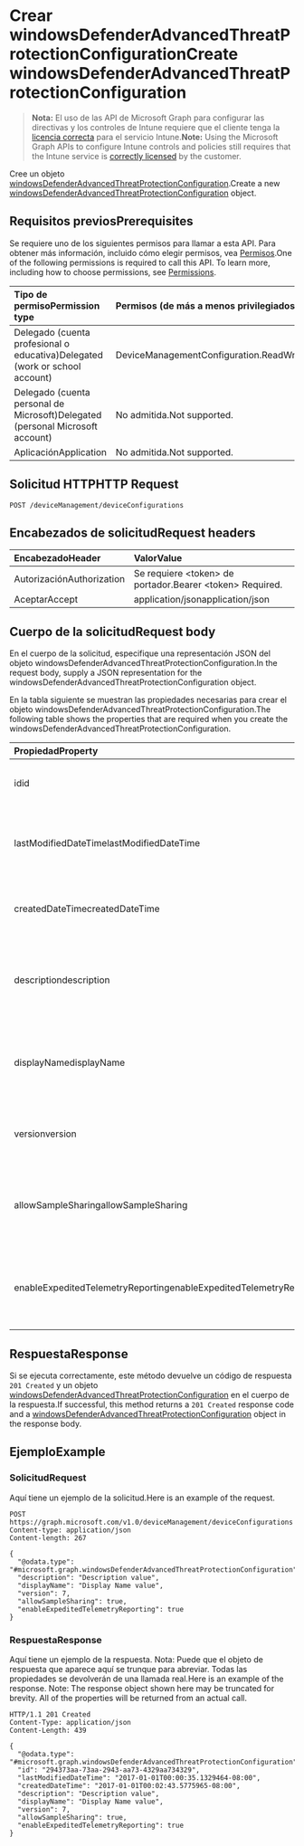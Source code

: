 # <a name="create-windowsdefenderadvancedthreatprotectionconfiguration"></a><span data-ttu-id="bc4b9-101">Crear windowsDefenderAdvancedThreatProtectionConfiguration</span><span class="sxs-lookup"><span data-stu-id="bc4b9-101">Create windowsDefenderAdvancedThreatProtectionConfiguration</span></span>

> <span data-ttu-id="bc4b9-102">**Nota:** El uso de las API de Microsoft Graph para configurar las directivas y los controles de Intune requiere que el cliente tenga la [licencia correcta](https://go.microsoft.com/fwlink/?linkid=839381) para el servicio Intune.</span><span class="sxs-lookup"><span data-stu-id="bc4b9-102">**Note:** Using the Microsoft Graph APIs to configure Intune controls and policies still requires that the Intune service is [correctly licensed](https://go.microsoft.com/fwlink/?linkid=839381) by the customer.</span></span>

<span data-ttu-id="bc4b9-103">Cree un objeto [windowsDefenderAdvancedThreatProtectionConfiguration](../resources/intune_deviceconfig_windowsdefenderadvancedthreatprotectionconfiguration.md).</span><span class="sxs-lookup"><span data-stu-id="bc4b9-103">Create a new [windowsDefenderAdvancedThreatProtectionConfiguration](../resources/intune_deviceconfig_windowsdefenderadvancedthreatprotectionconfiguration.md) object.</span></span>
## <a name="prerequisites"></a><span data-ttu-id="bc4b9-104">Requisitos previos</span><span class="sxs-lookup"><span data-stu-id="bc4b9-104">Prerequisites</span></span>
<span data-ttu-id="bc4b9-p101">Se requiere uno de los siguientes permisos para llamar a esta API. Para obtener más información, incluido cómo elegir permisos, vea [Permisos](../../../concepts/permissions_reference.md).</span><span class="sxs-lookup"><span data-stu-id="bc4b9-p101">One of the following permissions is required to call this API. To learn more, including how to choose permissions, see [Permissions](../../../concepts/permissions_reference.md).</span></span>

|<span data-ttu-id="bc4b9-107">Tipo de permiso</span><span class="sxs-lookup"><span data-stu-id="bc4b9-107">Permission type</span></span>|<span data-ttu-id="bc4b9-108">Permisos (de más a menos privilegiados)</span><span class="sxs-lookup"><span data-stu-id="bc4b9-108">Permissions (from most to least privileged)</span></span>|
|:---|:---|
|<span data-ttu-id="bc4b9-109">Delegado (cuenta profesional o educativa)</span><span class="sxs-lookup"><span data-stu-id="bc4b9-109">Delegated (work or school account)</span></span>|<span data-ttu-id="bc4b9-110">DeviceManagementConfiguration.ReadWrite.All</span><span class="sxs-lookup"><span data-stu-id="bc4b9-110">DeviceManagementConfiguration.ReadWrite.All</span></span>|
|<span data-ttu-id="bc4b9-111">Delegado (cuenta personal de Microsoft)</span><span class="sxs-lookup"><span data-stu-id="bc4b9-111">Delegated (personal Microsoft account)</span></span>|<span data-ttu-id="bc4b9-112">No admitida.</span><span class="sxs-lookup"><span data-stu-id="bc4b9-112">Not supported.</span></span>|
|<span data-ttu-id="bc4b9-113">Aplicación</span><span class="sxs-lookup"><span data-stu-id="bc4b9-113">Application</span></span>|<span data-ttu-id="bc4b9-114">No admitida.</span><span class="sxs-lookup"><span data-stu-id="bc4b9-114">Not supported.</span></span>|

## <a name="http-request"></a><span data-ttu-id="bc4b9-115">Solicitud HTTP</span><span class="sxs-lookup"><span data-stu-id="bc4b9-115">HTTP Request</span></span>
<!-- {
  "blockType": "ignored"
}
-->
``` http
POST /deviceManagement/deviceConfigurations
```

## <a name="request-headers"></a><span data-ttu-id="bc4b9-116">Encabezados de solicitud</span><span class="sxs-lookup"><span data-stu-id="bc4b9-116">Request headers</span></span>
|<span data-ttu-id="bc4b9-117">Encabezado</span><span class="sxs-lookup"><span data-stu-id="bc4b9-117">Header</span></span>|<span data-ttu-id="bc4b9-118">Valor</span><span class="sxs-lookup"><span data-stu-id="bc4b9-118">Value</span></span>|
|:---|:---|
|<span data-ttu-id="bc4b9-119">Autorización</span><span class="sxs-lookup"><span data-stu-id="bc4b9-119">Authorization</span></span>|<span data-ttu-id="bc4b9-120">Se requiere &lt;token&gt; de portador.</span><span class="sxs-lookup"><span data-stu-id="bc4b9-120">Bearer &lt;token&gt; Required.</span></span>|
|<span data-ttu-id="bc4b9-121">Aceptar</span><span class="sxs-lookup"><span data-stu-id="bc4b9-121">Accept</span></span>|<span data-ttu-id="bc4b9-122">application/json</span><span class="sxs-lookup"><span data-stu-id="bc4b9-122">application/json</span></span>|

## <a name="request-body"></a><span data-ttu-id="bc4b9-123">Cuerpo de la solicitud</span><span class="sxs-lookup"><span data-stu-id="bc4b9-123">Request body</span></span>
<span data-ttu-id="bc4b9-124">En el cuerpo de la solicitud, especifique una representación JSON del objeto windowsDefenderAdvancedThreatProtectionConfiguration.</span><span class="sxs-lookup"><span data-stu-id="bc4b9-124">In the request body, supply a JSON representation for the windowsDefenderAdvancedThreatProtectionConfiguration object.</span></span>

<span data-ttu-id="bc4b9-125">En la tabla siguiente se muestran las propiedades necesarias para crear el objeto windowsDefenderAdvancedThreatProtectionConfiguration.</span><span class="sxs-lookup"><span data-stu-id="bc4b9-125">The following table shows the properties that are required when you create the windowsDefenderAdvancedThreatProtectionConfiguration.</span></span>

|<span data-ttu-id="bc4b9-126">Propiedad</span><span class="sxs-lookup"><span data-stu-id="bc4b9-126">Property</span></span>|<span data-ttu-id="bc4b9-127">Tipo</span><span class="sxs-lookup"><span data-stu-id="bc4b9-127">Type</span></span>|<span data-ttu-id="bc4b9-128">Descripción</span><span class="sxs-lookup"><span data-stu-id="bc4b9-128">Description</span></span>|
|:---|:---|:---|
|<span data-ttu-id="bc4b9-129">id</span><span class="sxs-lookup"><span data-stu-id="bc4b9-129">id</span></span>|<span data-ttu-id="bc4b9-130">String</span><span class="sxs-lookup"><span data-stu-id="bc4b9-130">String</span></span>|<span data-ttu-id="bc4b9-131">Clave de la entidad.</span><span class="sxs-lookup"><span data-stu-id="bc4b9-131">Key of the entity.</span></span> <span data-ttu-id="bc4b9-132">Heredado de [deviceConfiguration](../resources/intune_deviceconfig_deviceconfiguration.md)</span><span class="sxs-lookup"><span data-stu-id="bc4b9-132">Inherited from [deviceConfiguration](../resources/intune_deviceconfig_deviceconfiguration.md)</span></span>|
|<span data-ttu-id="bc4b9-133">lastModifiedDateTime</span><span class="sxs-lookup"><span data-stu-id="bc4b9-133">lastModifiedDateTime</span></span>|<span data-ttu-id="bc4b9-134">DateTimeOffset</span><span class="sxs-lookup"><span data-stu-id="bc4b9-134">DateTimeOffset</span></span>|<span data-ttu-id="bc4b9-135">Fecha y hora en la que se modificó el objeto por última vez.</span><span class="sxs-lookup"><span data-stu-id="bc4b9-135">DateTime the object was last modified.</span></span> <span data-ttu-id="bc4b9-136">Heredado de [deviceConfiguration](../resources/intune_deviceconfig_deviceconfiguration.md)</span><span class="sxs-lookup"><span data-stu-id="bc4b9-136">Inherited from [deviceConfiguration](../resources/intune_deviceconfig_deviceconfiguration.md)</span></span>|
|<span data-ttu-id="bc4b9-137">createdDateTime</span><span class="sxs-lookup"><span data-stu-id="bc4b9-137">createdDateTime</span></span>|<span data-ttu-id="bc4b9-138">DateTimeOffset</span><span class="sxs-lookup"><span data-stu-id="bc4b9-138">DateTimeOffset</span></span>|<span data-ttu-id="bc4b9-139">Fecha y hora en la que se creó el objeto.</span><span class="sxs-lookup"><span data-stu-id="bc4b9-139">DateTime the object was created.</span></span> <span data-ttu-id="bc4b9-140">Heredado de [deviceConfiguration](../resources/intune_deviceconfig_deviceconfiguration.md)</span><span class="sxs-lookup"><span data-stu-id="bc4b9-140">Inherited from [deviceConfiguration](../resources/intune_deviceconfig_deviceconfiguration.md)</span></span>|
|<span data-ttu-id="bc4b9-141">description</span><span class="sxs-lookup"><span data-stu-id="bc4b9-141">description</span></span>|<span data-ttu-id="bc4b9-142">String</span><span class="sxs-lookup"><span data-stu-id="bc4b9-142">String</span></span>|<span data-ttu-id="bc4b9-143">Descripción proporcionada por el administrador de la configuración del dispositivo.</span><span class="sxs-lookup"><span data-stu-id="bc4b9-143">Admin provided description of the Device Configuration.</span></span> <span data-ttu-id="bc4b9-144">Heredado de [deviceConfiguration](../resources/intune_deviceconfig_deviceconfiguration.md)</span><span class="sxs-lookup"><span data-stu-id="bc4b9-144">Inherited from [deviceConfiguration](../resources/intune_deviceconfig_deviceconfiguration.md)</span></span>|
|<span data-ttu-id="bc4b9-145">displayName</span><span class="sxs-lookup"><span data-stu-id="bc4b9-145">displayName</span></span>|<span data-ttu-id="bc4b9-146">String</span><span class="sxs-lookup"><span data-stu-id="bc4b9-146">String</span></span>|<span data-ttu-id="bc4b9-147">Nombre proporcionado por el administrador de la configuración del dispositivo.</span><span class="sxs-lookup"><span data-stu-id="bc4b9-147">Admin provided name of the device configuration.</span></span> <span data-ttu-id="bc4b9-148">Heredado de [deviceConfiguration](../resources/intune_deviceconfig_deviceconfiguration.md)</span><span class="sxs-lookup"><span data-stu-id="bc4b9-148">Inherited from [deviceConfiguration](../resources/intune_deviceconfig_deviceconfiguration.md)</span></span>|
|<span data-ttu-id="bc4b9-149">version</span><span class="sxs-lookup"><span data-stu-id="bc4b9-149">version</span></span>|<span data-ttu-id="bc4b9-150">Int32</span><span class="sxs-lookup"><span data-stu-id="bc4b9-150">Int32</span></span>|<span data-ttu-id="bc4b9-151">Versión de la configuración del dispositivo.</span><span class="sxs-lookup"><span data-stu-id="bc4b9-151">Version of the device configuration.</span></span> <span data-ttu-id="bc4b9-152">Heredado de [deviceConfiguration](../resources/intune_deviceconfig_deviceconfiguration.md)</span><span class="sxs-lookup"><span data-stu-id="bc4b9-152">Inherited from [deviceConfiguration](../resources/intune_deviceconfig_deviceconfiguration.md)</span></span>|
|<span data-ttu-id="bc4b9-153">allowSampleSharing</span><span class="sxs-lookup"><span data-stu-id="bc4b9-153">allowSampleSharing</span></span>|<span data-ttu-id="bc4b9-154">Boolean</span><span class="sxs-lookup"><span data-stu-id="bc4b9-154">Boolean</span></span>|<span data-ttu-id="bc4b9-155">Regla "Permitir el uso compartido de muestras" de Windows Defender AdvancedThreatProtection</span><span class="sxs-lookup"><span data-stu-id="bc4b9-155">Windows Defender AdvancedThreatProtection "Allow Sample Sharing" Rule</span></span>|
|<span data-ttu-id="bc4b9-156">enableExpeditedTelemetryReporting</span><span class="sxs-lookup"><span data-stu-id="bc4b9-156">enableExpeditedTelemetryReporting</span></span>|<span data-ttu-id="bc4b9-157">Boolean</span><span class="sxs-lookup"><span data-stu-id="bc4b9-157">Boolean</span></span>|<span data-ttu-id="bc4b9-158">Acelere la frecuencia de informes de telemetría de Protección contra amenazas avanzada de Windows Defender.</span><span class="sxs-lookup"><span data-stu-id="bc4b9-158">Expedite Windows Defender Advanced Threat Protection telemetry reporting frequency.</span></span>|



## <a name="response"></a><span data-ttu-id="bc4b9-159">Respuesta</span><span class="sxs-lookup"><span data-stu-id="bc4b9-159">Response</span></span>
<span data-ttu-id="bc4b9-160">Si se ejecuta correctamente, este método devuelve un código de respuesta `201 Created` y un objeto [windowsDefenderAdvancedThreatProtectionConfiguration](../resources/intune_deviceconfig_windowsdefenderadvancedthreatprotectionconfiguration.md) en el cuerpo de la respuesta.</span><span class="sxs-lookup"><span data-stu-id="bc4b9-160">If successful, this method returns a `201 Created` response code and a [windowsDefenderAdvancedThreatProtectionConfiguration](../resources/intune_deviceconfig_windowsdefenderadvancedthreatprotectionconfiguration.md) object in the response body.</span></span>

## <a name="example"></a><span data-ttu-id="bc4b9-161">Ejemplo</span><span class="sxs-lookup"><span data-stu-id="bc4b9-161">Example</span></span>
### <a name="request"></a><span data-ttu-id="bc4b9-162">Solicitud</span><span class="sxs-lookup"><span data-stu-id="bc4b9-162">Request</span></span>
<span data-ttu-id="bc4b9-163">Aquí tiene un ejemplo de la solicitud.</span><span class="sxs-lookup"><span data-stu-id="bc4b9-163">Here is an example of the request.</span></span>
``` http
POST https://graph.microsoft.com/v1.0/deviceManagement/deviceConfigurations
Content-type: application/json
Content-length: 267

{
  "@odata.type": "#microsoft.graph.windowsDefenderAdvancedThreatProtectionConfiguration",
  "description": "Description value",
  "displayName": "Display Name value",
  "version": 7,
  "allowSampleSharing": true,
  "enableExpeditedTelemetryReporting": true
}
```

### <a name="response"></a><span data-ttu-id="bc4b9-164">Respuesta</span><span class="sxs-lookup"><span data-stu-id="bc4b9-164">Response</span></span>
<span data-ttu-id="bc4b9-p108">Aquí tiene un ejemplo de la respuesta. Nota: Puede que el objeto de respuesta que aparece aquí se trunque para abreviar. Todas las propiedades se devolverán de una llamada real.</span><span class="sxs-lookup"><span data-stu-id="bc4b9-p108">Here is an example of the response. Note: The response object shown here may be truncated for brevity. All of the properties will be returned from an actual call.</span></span>
``` http
HTTP/1.1 201 Created
Content-Type: application/json
Content-Length: 439

{
  "@odata.type": "#microsoft.graph.windowsDefenderAdvancedThreatProtectionConfiguration",
  "id": "294373aa-73aa-2943-aa73-4329aa734329",
  "lastModifiedDateTime": "2017-01-01T00:00:35.1329464-08:00",
  "createdDateTime": "2017-01-01T00:02:43.5775965-08:00",
  "description": "Description value",
  "displayName": "Display Name value",
  "version": 7,
  "allowSampleSharing": true,
  "enableExpeditedTelemetryReporting": true
}
```



